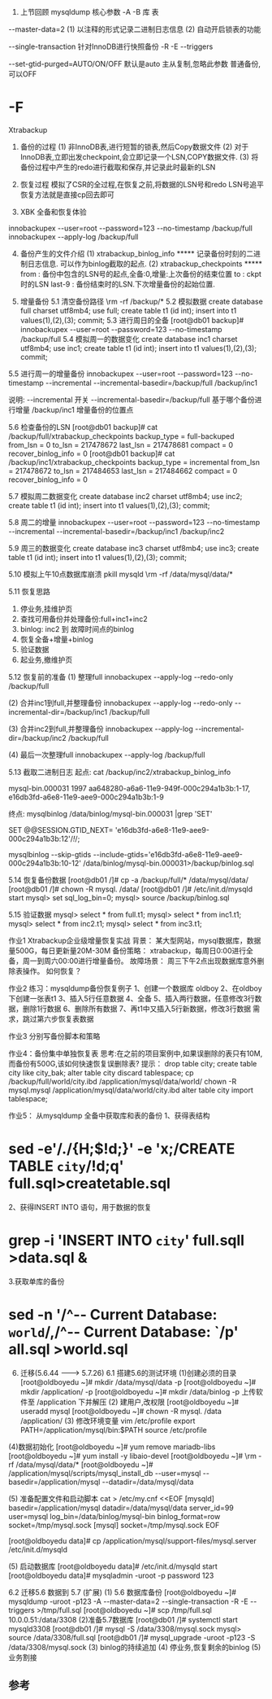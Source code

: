 1. 上节回顾
mysqldump 核心参数
-A 
-B 
库 表 

--master-data=2
(1) 以注释的形式记录二进制日志信息
(2) 自动开启锁表的功能

--single-transaction 
针对InnoDB进行快照备份
-R 
-E
--triggers 

--set-gtid-purged=AUTO/ON/OFF
默认是auto 
主从复制,忽略此参数 
普通备份,可以OFF

-F
=======================
Xtrabackup

1. 备份的过程
(1) 非InnoDB表,进行短暂的锁表,然后Copy数据文件
(2) 对于InnoDB表,立即出发checkpoint,会立即记录一个LSN,COPY数据文件.
(3) 将备份过程中产生的redo进行截取和保存,并记录此时最新的LSN

2. 恢复过程
模拟了CSR的全过程,在恢复之前,将数据的LSN号和redo LSN号追平
恢复方法就是直接cp回去即可

3. XBK 全备和恢复体验

innobackupex --user=root --password=123 --no-timestamp /backup/full 
innobackupex --apply-log /backup/full 

4. 备份产生的文件介绍
(1) xtrabackup_binlog_info  *****
记录备份时刻的二进制日志信息. 可以作为binlog截取的起点.
(2) xtrabackup_checkpoints  *****
from : 备份中包含的LSN号的起点,全备:0,增量:上次备份的结束位置
to 	 : ckpt 时的LSN
last-9 : 备份结束时的LSN.下次增量备份的起始位置.



5. 增量备份
5.1 清空备份路径
\rm -rf /backup/*
5.2 模拟数据
create database full charset utf8mb4;
use full;
create table t1 (id int);
insert into t1 values(1),(2),(3);
commit;
5.3 进行周日的全备
[root@db01 backup]# innobackupex --user=root --password=123 --no-timestamp /backup/full
5.4 模拟周一的数据变化
create database inc1 charset utf8mb4;
use inc1;
create table t1 (id int);
insert into t1 values(1),(2),(3);
commit;

5.5 进行周一的增量备份
innobackupex   --user=root --password=123 --no-timestamp --incremental --incremental-basedir=/backup/full /backup/inc1 

说明:
--incremental    开关 
--incremental-basedir=/backup/full 基于哪个备份进行增量
/backup/inc1     增量备份的位置点

5.6 检查备份的LSN
[root@db01 backup]# cat /backup/full/xtrabackup_checkpoints 
backup_type = full-backuped
from_lsn = 0
to_lsn = 217478672
last_lsn = 217478681
compact = 0
recover_binlog_info = 0
[root@db01 backup]# cat /backup/inc1/xtrabackup_checkpoints 
backup_type = incremental
from_lsn = 217478672
to_lsn = 217484653
last_lsn = 217484662
compact = 0
recover_binlog_info = 0

5.7 模拟周二数据变化
create database inc2 charset utf8mb4;
use inc2;
create table t1 (id int);
insert into t1 values(1),(2),(3);
commit;

5.8 周二的增量
innobackupex   --user=root --password=123 --no-timestamp --incremental --incremental-basedir=/backup/inc1 /backup/inc2 

5.9 周三的数据变化
create database inc3 charset utf8mb4;
use inc3;
create table t1 (id int);
insert into t1 values(1),(2),(3);
commit;

5.10 模拟上午10点数据库崩溃
pkill mysqld 
\rm -rf /data/mysql/data/*


5.11 恢复思路
1. 停业务,挂维护页
2. 查找可用备份并处理备份:full+inc1+inc2 
3. binlog: inc2 到 故障时间点的binlog
4. 恢复全备+增量+binlog
5. 验证数据
6. 起业务,撤维护页

5.12 恢复前的准备
(1) 整理full
innobackupex --apply-log --redo-only  /backup/full

(2) 合并inc1到full,并整理备份
innobackupex --apply-log --redo-only  --incremental-dir=/backup/inc1 /backup/full 

(3) 合并inc2到full,并整理备份 
innobackupex --apply-log  --incremental-dir=/backup/inc2 /backup/full 

(4) 最后一次整理full
innobackupex --apply-log  /backup/full


5.13 截取二进制日志
起点:
cat /backup/inc2/xtrabackup_binlog_info

mysql-bin.000031	1997	aa648280-a6a6-11e9-949f-000c294a1b3b:1-17,
e16db3fd-a6e8-11e9-aee9-000c294a1b3b:1-9

终点:
mysqlbinlog /data/binlog/mysql-bin.000031 |grep 'SET'

SET @@SESSION.GTID_NEXT= 'e16db3fd-a6e8-11e9-aee9-000c294a1b3b:12'/*!*/;

mysqlbinlog --skip-gtids --include-gtids='e16db3fd-a6e8-11e9-aee9-000c294a1b3b:10-12' /data/binlog/mysql-bin.000031>/backup/binlog.sql

5.14 恢复备份数据
[root@db01 /]# cp -a  /backup/full/* /data/mysql/data/
[root@db01 /]# chown -R mysql. /data/
[root@db01 /]# /etc/init.d/mysqld start
mysql> set sql_log_bin=0;
mysql> source /backup/binlog.sql


5.15 验证数据
mysql> select * from full.t1;
mysql> select * from inc1.t1;
mysql> select * from inc2.t1;
mysql> select * from inc3.t1;


作业1
 Xtrabackup企业级增量恢复实战
背景：
某大型网站，mysql数据库，数据量500G，每日更新量20M-30M
备份策略：
xtrabackup，每周日0:00进行全备，周一到周六00:00进行增量备份。
故障场景：
周三下午2点出现数据库意外删除表操作。
如何恢复？


作业2
练习：mysqldump备份恢复例子
1、创建一个数据库 oldboy
2、在oldboy下创建一张表t1
3、插入5行任意数据
4、全备
5、插入两行数据，任意修改3行数据，删除1行数据
6、删除所有数据
7、再t1中又插入5行新数据，修改3行数据
需求，跳过第六步恢复表数据

作业3
分别写备份脚本和策略


作业4：备份集中单独恢复表
思考:在之前的项目案例中,如果误删除的表只有10M,而备份有500G,该如何快速恢复误删除表?
提示：
drop table city;
create table city like city_bak;
alter table city discard tablespace;
cp /backup/full/world/city.ibd  /application/mysql/data/world/
chown -R mysql.mysql  /application/mysql/data/world/city.ibd 
alter table city import  tablespace;


作业5： 从mysqldump 全备中获取库和表的备份
1、获得表结构
# sed -e'/./{H;$!d;}' -e 'x;/CREATE TABLE `city`/!d;q'  full.sql>createtable.sql
2、获得INSERT INTO 语句，用于数据的恢复
# grep -i 'INSERT INTO `city`'  full.sqll >data.sql &
3.获取单库的备份
# sed -n '/^-- Current Database: `world`/,/^-- Current Database: `/p' all.sql >world.sql


6. 迁移(5.6.44  --->  5.7.26)
6.1 搭建5.6的测试环境
(1)创建必须的目录
[root@oldboyedu ~]# mkdir /data/mysql/data  -p 
[root@oldboyedu ~]# mkdir /application/ -p
[root@oldboyedu ~]# mkdir /data/binlog -p
上传软件至 /application 下并解压
(2) 建用户,改权限
[root@oldboyedu ~]# useradd mysql
[root@oldboyedu ~]# chown -R mysql. /data /application/
(3) 修改环境变量
vim /etc/profile
export PATH=/application/mysql/bin:$PATH
source /etc/profile

(4)数据初始化 
[root@oldboyedu ~]# yum remove mariadb-libs
[root@oldboyedu ~]# yum install -y libaio-devel
[root@oldboyedu ~]# \rm -rf /data/mysql/data/*
[root@oldboyedu ~]# /application/mysql/scripts/mysql_install_db --user=mysql --basedir=/application/mysql --datadir=/data/mysql/data

(5) 准备配置文件和启动脚本
cat > /etc/my.cnf <<EOF
[mysqld]
basedir=/application/mysql 
datadir=/data/mysql/data 
server_id=99
user=mysql
log_bin=/data/binlog/mysql-bin
binlog_format=row
socket=/tmp/mysql.sock 
[mysql]
socket=/tmp/mysql.sock
EOF

[root@oldboyedu data]# cp  /application/mysql/support-files/mysql.server /etc/init.d/mysqld

(5) 启动数据库
[root@oldboyedu data]# /etc/init.d/mysqld start
[root@oldboyedu data]# mysqladmin -uroot -p password 123


6.2 迁移5.6 数据到 5.7  (扩展)
(1) 5.6 数据库备份
[root@oldboyedu ~]# mysqldump -uroot -p123 -A --master-data=2 --single-transaction -R -E --triggers >/tmp/full.sql
[root@oldboyedu ~]# scp /tmp/full.sql 10.0.0.51:/data/3308 
(2)准备5.7数据库
[root@db01 /]# systemctl start mysqld3308
[root@db01 /]# mysql -S /data/3308/mysql.sock
mysql> source /data/3308/full.sql
[root@db01 /]# mysql_upgrade  -uroot -p123 -S /data/3308/mysql.sock
(3) binlog的持续追加
(4) 停业务,恢复剩余的binlog
(5) 业务割接


## 参考

